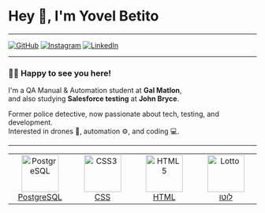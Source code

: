# Hey 👋, I'm Yovel Betito

---

[![GitHub](https://img.shields.io/badge/GITHUB-black?style=for-the-badge&logo=github)](https://github.com/YovelBetito)
[![Instagram](https://img.shields.io/badge/INSTAGRAM-%23E1306C?style=for-the-badge&logo=instagram&logoColor=white)](https://www.instagram.com/yovel_betito/)
[![LinkedIn](https://img.shields.io/badge/LINKEDIN-0077B5?style=for-the-badge&logo=linkedin&logoColor=white)](https://www.linkedin.com/in/yovel-betito-2298722a3/)

---

### 👨‍💻 Happy to see you here!

I'm a QA Manual & Automation student at **Gal Matlon**,  
and also studying **Salesforce testing** at **John Bryce**.

Former police detective, now passionate about tech, testing, and development.  
Interested in drones 🚁, automation ⚙️, and coding 💻.

---
<table>
  <tr>
    <td align="center" width="120">
      <a href="https://www.postgresql.org/" target="_blank" rel="noopener noreferrer nofollow">
        <img src="https://cdn.jsdelivr.net/gh/devicons/devicon/icons/postgresql/postgresql-original-wordmark.svg" 
             height="75" alt="PostgreSQL" />
        <br/>PostgreSQL
      </a>
    </td>
    <td align="center" width="120">
      <a href="https://www.w3.org/Style/CSS/Overview.en.html" target="_blank" rel="noopener noreferrer nofollow">
        <img src="https://cdn.jsdelivr.net/gh/devicons/devicon/icons/css3/css3-original.svg" 
             height="75" alt="CSS3" />
        <br/>CSS
      </a>
    </td>
    <td align="center" width="120">
      <a href="https://developer.mozilla.org/en-US/docs/Web/HTML" target="_blank" rel="noopener noreferrer nofollow">
        <img src="https://cdn.jsdelivr.net/gh/devicons/devicon/icons/html5/html5-original.svg" 
             height="75" alt="HTML5" />
        <br/>HTML
      </a>
    </td>
    <td align="center" width="120">
      <a href="https://www.lotto.co.il/" target="_blank" rel="noopener noreferrer nofollow">
        <img src="https://upload.wikimedia.org/wikipedia/he/thumb/e/e1/Logo_Pais_Lotto.svg/120px-Logo_Pais_Lotto.svg.png"
             height="75" alt="Lotto" />
        <br/>לוטו
      </a>
    </td>
  </tr>
</table>

